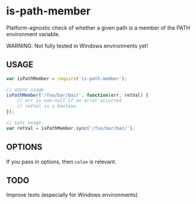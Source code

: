 # is-path-member

Platform-agnostic check of whether a given path is a member of the PATH environment variable.

WARNING: Not fully tested in Windows environments yet!

## USAGE

```javascript
var isPathMember = require('is-path-member');

// async usage
isPathMember('/foo/bar/baz/', function(err, retVal) {
	// err is non-null if an error occurred
	// retVal is a boolean
});

// sync usage
var retVal = isPathMember.sync('/foo/bar/baz/');
```

## OPTIONS

If you pass in options, then `colon` is relevant.

## TODO

Improve tests (especially for Windows environments)